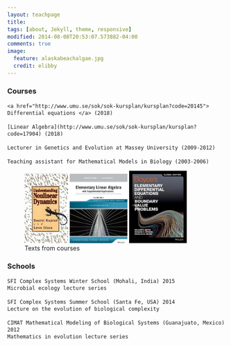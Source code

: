 ```yaml
---
layout: teachpage
title: 
tags: [about, Jekyll, theme, responsive]
modified: 2014-08-08T20:53:07.573882-04:00
comments: true
image:
  feature: alaskabeachalgae.jpg
  credit: elibby
---
```



### Courses
	<a href="http://www.umu.se/sok/sok-kursplan/kursplan?code=20145"> Differential equations </a> (2018)

	[Linear Algebra](http://www.umu.se/sok/sok-kursplan/kursplan?code=17904) (2018)

	Lecturer in Genetics and Evolution at Massey University (2009-2012)

	Teaching assistant for Mathematical Models in Biology (2003-2006)
	
	
<figure>
<a href="/images/GlassBook.jpg"><img src="/images/GlassBook.jpg" width="100"></a>
<a href="/images/book_lin_alg.jpg"><img src="/images/book_lin_alg.jpg" width="133"></a>
<a href="/images/book_diffeq.jpg"><img src="/images/book_diffeq.jpg" width="133"></a>
<figcaption> Texts from courses </figcaption>
</figure>


### Schools
	SFI Complex Systems Winter School (Mohali, India) 2015
	Microbial ecology lecture series

	SFI Complex Systems Summer School (Santa Fe, USA) 2014
	Lecture on the evolution of biological complexity

	CIMAT Mathematical Modeling of Biological Systems (Guanajuato, Mexico) 2012
	Mathematics in evolution lecture series








